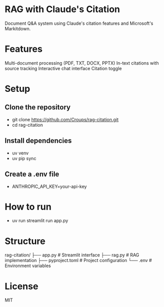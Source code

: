 # RAG with Claude's Citation
Document Q&A system using Claude's citation features and Microsoft's Markitdown.

# Features
Multi-document processing (PDF, TXT, DOCX, PPTX)
In-text citations with source tracking
Interactive chat interface
Citation toggle

# Setup

## Clone the repository

- git clone https://github.com/Croups/rag-citation.git
- cd rag-citation

## Install dependencies

- uv venv
- uv pip sync

## Create a .env file
 - ANTHROPIC_API_KEY=your-api-key

# How to run

- uv run streamlit run app.py

  
# Structure
rag-citation/
├── app.py          # Streamlit interface
├── rag.py          # RAG implementation
├── pyproject.toml  # Project configuration
└── .env           # Environment variables

# License
MIT
